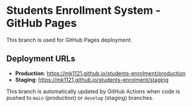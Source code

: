 # Students Enrollment System - GitHub Pages

This branch is used for GitHub Pages deployment.

## Deployment URLs

- **Production**: https://mk1121.github.io/students-enrolment/production
- **Staging**: https://mk1121.github.io/students-enrolment/staging

This branch is automatically updated by GitHub Actions when code is pushed to `main` (production) or `develop` (staging) branches. 